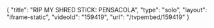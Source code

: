 {
    "title": "RIP MY SHRED STICK: PENSACOLA",
    "type": "solo",
    "layout": "iframe-static",
    "videoId": "159419",
    "url": "\/tvpembed\/159419"
}